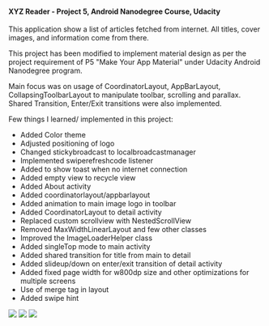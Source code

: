 #### XYZ Reader - Project 5, Android Nanodegree Course, Udacity

This application show a list of articles fetched from internet. All titles, cover images, and information come from there.

This project has been modified to implement material design as per the project requirement of P5 "Make Your App Material" under Udacity Android Nanodegree program.

Main focus was on usage of CoordinatorLayout, AppBarLayout, CollapsingToolbarLayout to manipulate toolbar, scrolling and parallax. Shared Transition, Enter/Exit transitions were also implemented.

Few things I learned/ implemented in this project:

* Added Color theme
* Adjusted positioning of logo
* Changed stickybroadcast to localbroadcastmanager
* Implemented swiperefreshcode listener
* Added to show toast when no internet connection
* Added empty view to recycle view
* Added About activity
* Added coordinatorlayout/appbarlayout
* Added animation to main image logo in toolbar
* Added CoordinatorLayout to detail activity
* Replaced custom scrollview with NestedScrollView
* Removed MaxWidthLinearLayout and few other classes
* Improved the ImageLoaderHelper class
* Added singleTop mode to main activity
* Added shared transition for title from main to detail
* Added slideup/down on enter/exit transition of detail activity
* Added fixed page width for w800dp size and other optimizations for multiple screens
* Use of merge tag in layout
* Added swipe hint


<img src="https://cloud.githubusercontent.com/assets/13112999/13421734/34ae67ba-dfb6-11e5-860f-08c3037b1ada.png" /> 
<img src="https://cloud.githubusercontent.com/assets/13112999/13421741/390280d0-dfb6-11e5-917c-2ff58ca16b16.png" /> 
<img src="https://cloud.githubusercontent.com/assets/13112999/13421469/98546b36-dfb4-11e5-952a-73ce3f835871.gif" /> 
